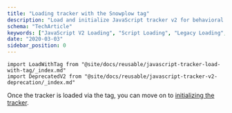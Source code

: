 ```yaml
---
title: "Loading tracker with the Snowplow tag"
description: "Load and initialize JavaScript tracker v2 for behavioral event collection."
schema: "TechArticle"
keywords: ["JavaScript V2 Loading", "Script Loading", "Legacy Loading", "Tracker Loading", "JavaScript Loading", "Async Loading"]
date: "2020-03-03"
sidebar_position: 0
---
```


```mdx-code-block
import LoadWithTag from "@site/docs/reusable/javascript-tracker-load-with-tag/_index.md"
import DeprecatedV2 from "@site/docs/reusable/javascript-tracker-v2-deprecation/_index.md"
```

<DeprecatedV2/>

<LoadWithTag/>

Once the tracker is loaded via the tag, you can move on to [initializing the tracker](/docs/sources/trackers/web-trackers/previous-versions/javascript-tracker-v2/tracker-setup/initializing-a-tracker-2/index.md).
